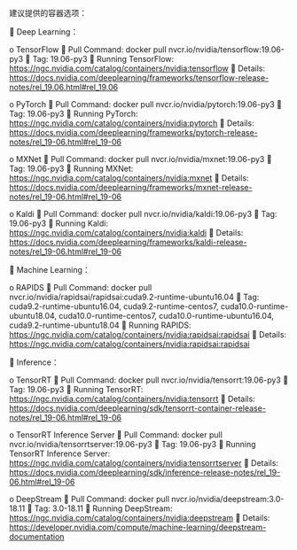建议提供的容器选项：

	Deep Learning：

o	TensorFlow
	Pull Command: docker pull nvcr.io/nvidia/tensorflow:19.06-py3
	Tag: 19.06-py3
	Running TensorFlow: https://ngc.nvidia.com/catalog/containers/nvidia:tensorflow
	Details: https://docs.nvidia.com/deeplearning/frameworks/tensorflow-release-notes/rel_19.06.html#rel_19.06

o	PyTorch
	Pull Command: docker pull nvcr.io/nvidia/pytorch:19.06-py3
	Tag: 19.06-py3
	Running PyTorch: https://ngc.nvidia.com/catalog/containers/nvidia:pytorch
	Details: https://docs.nvidia.com/deeplearning/frameworks/pytorch-release-notes/rel_19-06.html#rel_19-06

o	MXNet
	Pull Command: docker pull nvcr.io/nvidia/mxnet:19.06-py3
	Tag: 19.06-py3
	Running MXNet: https://ngc.nvidia.com/catalog/containers/nvidia:mxnet
	Details: https://docs.nvidia.com/deeplearning/frameworks/mxnet-release-notes/rel_19-06.html#rel_19-06

o	Kaldi
	Pull Command: docker pull nvcr.io/nvidia/kaldi:19.06-py3
	Tag: 19.06-py3
	Running Kaldi: https://ngc.nvidia.com/catalog/containers/nvidia:kaldi
	Details: https://docs.nvidia.com/deeplearning/frameworks/kaldi-release-notes/rel_19-06.html#rel_19-06

	Machine Learning：

o	RAPIDS
	Pull Command: docker pull nvcr.io/nvidia/rapidsai/rapidsai:cuda9.2-runtime-ubuntu16.04
	Tag: cuda9.2-runtime-ubuntu16.04, cuda9.2-runtime-centos7, cuda10.0-runtime-ubuntu18.04, cuda10.0-runtime-centos7, cuda10.0-runtime-ubuntu16.04, cuda9.2-runtime-ubuntu18.04
	Running RAPIDS: https://ngc.nvidia.com/catalog/containers/nvidia:rapidsai:rapidsai
	Details: https://ngc.nvidia.com/catalog/containers/nvidia:rapidsai:rapidsai

	Inference：

o	TensorRT
	Pull Command: docker pull nvcr.io/nvidia/tensorrt:19.06-py3
	Tag: 19.06-py3
	Running TensorRT: https://ngc.nvidia.com/catalog/containers/nvidia:tensorrt
	Details: https://docs.nvidia.com/deeplearning/sdk/tensorrt-container-release-notes/rel_19-06.html#rel_19-06

o	TensorRT Inference Server
	Pull Command: docker pull nvcr.io/nvidia/tensorrtserver:19.06-py3
	Tag: 19.06-py3
	Running TensorRT Inference Server: https://ngc.nvidia.com/catalog/containers/nvidia:tensorrtserver
	Details: https://docs.nvidia.com/deeplearning/sdk/inference-release-notes/rel_19-06.html#rel_19-06

o	DeepStream
	Pull Command: docker pull nvcr.io/nvidia/deepstream:3.0-18.11
	Tag: 3.0-18.11
	Running DeepStream: https://ngc.nvidia.com/catalog/containers/nvidia:deepstream
	Details: https://developer.nvidia.com/compute/machine-learning/deepstream-documentation
